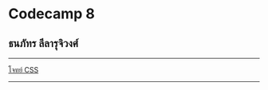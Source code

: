# Codecamp 8
## **ธนภัทร ลีลารุจิวงศ์**
_______
[โจทย์ CSS](https://docs.google.com/spreadsheets/d/1WGzi0odCS2qfa485-eTyLu1_gkgknN-u4Ud_SMkb1H4/edit?usp=sharing)
______
